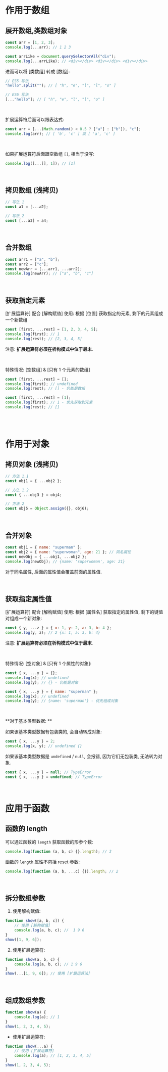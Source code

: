 # 作用于数组

## 展开数组,类数组对象

```js
const arr = [1, 2, 3];
console.log(...arr); // 1 2 3

const arrLike = document.querySelectorAll("div");
console.log(...arrLike); // <div></div> <div></div> <div></div>
```

进而可以将 [类数组] 转成 [数组]:

```js
// ES5 写法
"hello".split(""); // [ "h", "e", "l", "l", "o" ]

// ES6 写法
[..."hello"]; // [ "h", "e", "l", "l", "o" ]
```

<br>

扩展运算符后面可以跟表达式:

```js
const arr = [...(Math.random() < 0.5 ? ["a"] : ["b"]), "c"];
console.log(arr); // [ 'b', 'c' ] 或 [ 'a', 'c' ]
```

<br>

如果扩展运算符后面跟空数组 `[]`, 相当于没写:

```js
console.log([...[], 1]); // [1]
```

<br>

## 拷贝数组 (浅拷贝)

```js
// 写法 1
const a1 = [...a2];

// 写法 2
const [...a3] = a4;
```

<br>

## 合并数组

```js
const arr1 = ["a", "b"];
const arr2 = ["c"];
const newArr = [...arr1, ...arr2];
console.log(newArr); // ["a", "b", "c"]
```

<br>

## 获取指定元素

[扩展运算符] 配合 [解构赋值] 使用: 根据 [位置] 获取指定的元素, 剩下的元素组成一个新数组

```js
const [first, ...rest] = [1, 2, 3, 4, 5];
console.log(first); // 1
console.log(rest); // [2, 3, 4, 5]
```

注意: **扩展运算符必须在析构模式中位于最末**.

<br>

特殊情况: [空数组] & [只有 1 个元素的数组]

```js
const [first, ...rest] = [];
console.log(first); // undefined
console.log(rest); // [] - 仍能是数组
```

```js
const [first, ...rest] = [1];
console.log(first); // 1 - 优先获取到元素
console.log(rest); // []
```

<br><br>

# 作用于对象

## 拷贝对象 (浅拷贝)

```js
// 方法 1.1
const obj1 = { ...obj2 };

// 方法 1.2
const { ...obj3 } = obj4;

// 方法 2
const obj5 = Object.assign({}, obj6);
```

<br>

## 合并对象

```js
const obj1 = { name: "superman" };
const obj2 = { name: "superwoman", age: 21 }; // 同名属性
const newObj = { ...obj1, ...obj2 };
console.log(newObj); // {name: 'superwoman', age: 21}
```

对于同名属性, 后面的属性值会覆盖前面的属性值.

<br>

## 获取指定属性值

[扩展运算符] 配合 [解构赋值] 使用: 根据 [属性名] 获取指定的属性值, 剩下的键值对组成一个新对象:

```js
const { y, ...z } = { x: 1, y: 2, a: 3, b: 4 };
console.log(y, z); // 2 {x: 1, a: 3, b: 4}
```

注意: **扩展运算符必须在析构模式中位于最末**.

<br>

特殊情况: [空对象] & [只有 1 个属性的对象]:

```js
const { x, ...y } = {};
console.log(x); // undefined
console.log(y); // {} - 仍能是对象
```

```js
const { x, ...y } = { name: "superman" };
console.log(x); // undefined
console.log(y); // {name: 'superman'} - 优先组成对象
```

<br>

**对于基本类型数据: **

如果该基本类型数据有包装类的, 会自动转成对象:

```js
const { x, ...y } = 2;
console.log(x, y); // undefined {}
```

如果该基本类型数据是 `undefined` / `null`, 会报错, 因为它们无包装类, 无法转为对象.

```js
const { x, ...y } = null; // TypeError
const { x, ...y } = undefined; // TypeError
```

<br>

# 应用于函数

## 函数的 length

可以通过函数的 `length` 获取函数的形参个数:

```js
console.log(function (a, b, c) {}.length); // 3
```

函数的 `length` 属性不包括 reset 参数:

```js
console.log(function (a, b, ...c) {}).length; // 2
```

<br>

## 拆分数组参数

1. 使用解构赋值:

```js
function show([a, b, c]) {
    // 使用 [解构赋值]
    console.log(a, b, c); //  1 9 6
}
show([1, 9, 6]);
```

2. 使用扩展运算符:

```js
function show(a, b, c) {
    console.log(a, b, c); // 1 9 6
}
show(...[1, 9, 6]); // 使用 [扩展运算法]
```

<br>

## 组成数组参数

```js
function show(a) {
    console.log(a); // 1
}
show(1, 2, 3, 4, 5);
```

-   使用扩展运算符:

```js
function show(...a) {
    // 使用 [扩展运算符]
    console.log(a); // [1, 2, 3, 4, 5]
}
show(1, 2, 3, 4, 5);
```

<br>
